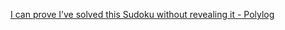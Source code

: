 [I can prove I’ve solved this Sudoku without revealing it - Polylog](https://youtu.be/Otvcbw6k4eo?si=0PMUnGsDrkqXEeVc)
